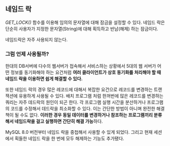 ## 네임드 락

*GET_LOCK()* 함수를 이용해 임의의 문자열에 대해 잠금을 설정할 수 있다.
네임드 락은 단순히 사용자가 지정한 문자열(String)에 대해 획득하고 반남(해제) 하는 잠금이다.

네임드락은 자주 사용되지 않는다.

### 그럼 언제 사용될까?
한대의 DB서버에 다수의 웹서버가 접속해서 서비스하는 상황에서
5대의 웹 서버가 어떤 정보를 동기화해야 하는 요건처럼 **여러 클라이언트가 상호 동기화를 처리해야 할 때 네임드 락을 이용하면 쉽게 해결할 수 있다.**

또한 네임드 락의 경우 많은 레코드에 대해서 복잡한 요건으로 레코드를 변경하는 트랜잭션에 유용하게 사용될 수 있다.
배치 프로그램 처럼 한꺼번에 많은 레코드를 변경하는 쿼리는 자주 데드락의 원인이 되곤 한다. 각 프로그램 실행 시간을 분산하거나 프로그램의 코드를 수정해서 데드락을 최소화할 수 있다. 이는 간단한 방법이 아니며 완전한 해결책이 될 수도 없다.
**이러한 경우 동일 데이터를 변경하거나 참조하는 프로그램끼리 분류해서 네임드락을 걸고 실행하면 간단히 해결 가능**하다.

MySQL 8.0 버전부터 네임드 락을 중첩해서 사용할 수 있게 되었다. 그리고 현재 세션에서 획들한 네임드 락을 한 번에 모두 해제하는 기능도 추가됐다.
